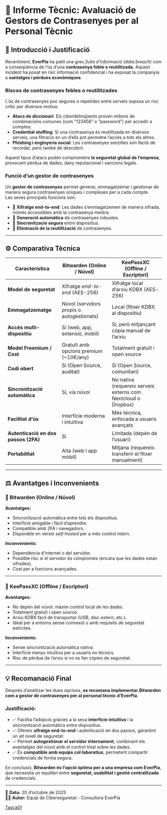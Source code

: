 # 🧠 Informe Tècnic: Avaluació de Gestors de Contrasenyes per al Personal Tècnic

## 🔐 Introducció i Justificació

Recentment, **EverPia** ha patit una greu *fuita d’informació (data breach)* com a conseqüència de l’ús d’una **contrasenya feble o reutilitzada**. Aquest incident ha posat en risc informació confidencial i ha exposat la companyia a **xantatges i pèrdues econòmiques**.

### Riscos de contrasenyes febles o reutilitzades
L’ús de contrasenyes poc segures o repetides entre serveis suposa un risc crític per diversos motius:

- **Atacs de diccionari**: Els ciberdelinqüents proven milions de combinacions comunes (com “123456” o “password”) per accedir a comptes.
- **Credential stuffing**: Si una contrasenya és reutilitzada en diversos serveis, una filtració en un d’ells pot permetre l’accés a tots els altres.
- **Phishing i enginyeria social**: Les contrasenyes senzilles són fàcils de recordar, però també de descobrir.

Aquest tipus d’atacs poden comprometre **la seguretat global de l’empresa**, provocant pèrdua de dades, dany reputacional i sancions legals.

### Funció d’un gestor de contrasenyes
Un **gestor de contrasenyes** permet generar, emmagatzemar i gestionar de manera segura contrasenyes úniques i complexes per a cada compte.  
Les seves principals funcions són:

- 🔸 **Xifratge end-to-end**: Les dades s’emmagatzemen de manera xifrada, només accessibles amb la contrasenya mestra.  
- 🔸 **Generació automàtica** de contrasenyes robustes.  
- 🔸 **Sincronització segura** entre dispositius.  
- 🔸 **Eliminació de la reutilització** de contrasenyes.

---

## ⚙️ Comparativa Tècnica

| Característica | **Bitwarden (Online / Núvol)** | **KeePassXC (Offline / Escriptori)** |
|----------------|--------------------------------|--------------------------------------|
| **Model de seguretat** | Xifratge *end-to-end* (AES-256) | Xifratge local d’arxiu KDBX (AES-256) |
| **Emmagatzematge** | Núvol (servidors propis o autogestionats) | Local (fitxer KDBX al dispositiu) |
| **Accés multi-dispositiu** | Sí (web, app, extensió, mòbil) | Sí, però mitjançant còpia manual de l’arxiu |
| **Model Freemium / Cost** | Gratuït amb opcions premium (~10€/any) | Totalment gratuït i open source |
| **Codi obert** | Sí (Open Source, auditat) | Sí (Open Source, comunitari) |
| **Sincronització automàtica** | Sí, via núvol | No nativa (requereix serveis externs com Nextcloud o Dropbox) |
| **Facilitat d’ús** | Interfície moderna i intuïtiva | Més tècnica, enfocada a usuaris avançats |
| **Autenticació en dos passos (2FA)** | Sí | Limitada (depèn de l’usuari) |
| **Portabilitat** | Alta (web i app mòbil) | Mitjana (requereix transferir el fitxer manualment) |

---

## ⚖️ Avantatges i Inconvenients

### 🔹 Bitwarden (Online / Núvol)
**Avantatges:**
- Sincronització automàtica entre tots els dispositius.  
- Interfície amigable i fàcil d’aprendre.  
- Compatible amb 2FA i navegadors.  
- Disponible en versió *self-hosted* per a més control intern.

**Inconvenients:**
- Dependència d’internet o del servidor.  
- Possible risc si el servidor és compromès (encara que les dades estan xifrades).  
- Cost per a funcions avançades.

---

### 🔹 KeePassXC (Offline / Escriptori)
**Avantatges:**
- No depèn del núvol: màxim control local de les dades.  
- Totalment gratuït i open source.  
- Arxiu KDBX fàcil de transportar (USB, disc extern, etc.).  
- Ideal per a entorns sense connexió o amb requisits de seguretat estrictes.

**Inconvenients:**
- Sense sincronització automàtica nativa.  
- Interfície menys intuïtiva per a usuaris no tècnics.  
- Risc de pèrdua de l’arxiu si no es fan còpies de seguretat.

---

## 💡 Recomanació Final

Després d’analitzar les dues opcions, **es recomana implementar _Bitwarden_ com a gestor de contrasenyes per al personal tècnic d’EverPia**.

### Justificació:
- ✅ Facilita l’adopció gràcies a la seva **interfície intuïtiva** i la sincronització automàtica entre dispositius.  
- ✅ Ofereix **xifratge end-to-end** i autenticació en dos passos, garantint un alt nivell de seguretat.  
- ✅ Permet **autogestionar el servidor internament**, combinant els avantatges del núvol amb el control total sobre les dades.  
- ✅ És **compatible amb equips col·laboratius**, permetent compartir credencials de forma segura.

En conclusió, **Bitwarden és l’opció òptima per a una empresa com EverPia**, que necessita un equilibri entre **seguretat, usabilitat i gestió centralitzada** de credencials.

---

📅 **Data:** 20 d’octubre de 2025  
👨‍💻 **Autor:** Equip de Ciberseguretat - Consultora EverPia  

[Tasca01](Tasca01)
